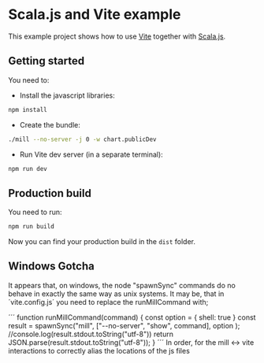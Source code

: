 # Scala.js and Vite example

This example project shows how to use [Vite](https://vitejs.dev) together
with [Scala.js](https://scala-js.org).

## Getting started

You need to:

- Install the javascript libraries:

```bash
npm install
```

- Create the bundle:

```bash
./mill --no-server -j 0 -w chart.publicDev
```

- Run Vite dev server (in a separate terminal):

```bash
npm run dev
```

## Production build

You need to run:

```bash
npm run build
```

Now you can find your production build in the `dist` folder.


## Windows Gotcha

It appears that, on windows, the node "spawnSync" commands do no behave in exactly the same way as unix systems. It may be, that in ´vite.config.js´ you need to replace the runMillCommand with;

´´´
function runMillCommand(command) {
  const option = { shell: true }
  const result = spawnSync("mill", ["--no-server", "show", command], option );
  //console.log(result.stdout.toString("utf-8"))
  return JSON.parse(result.stdout.toString("utf-8"));
}
´´´ 
In order, for the mill <-> vite interactions to correctly alias the locations of the js files
